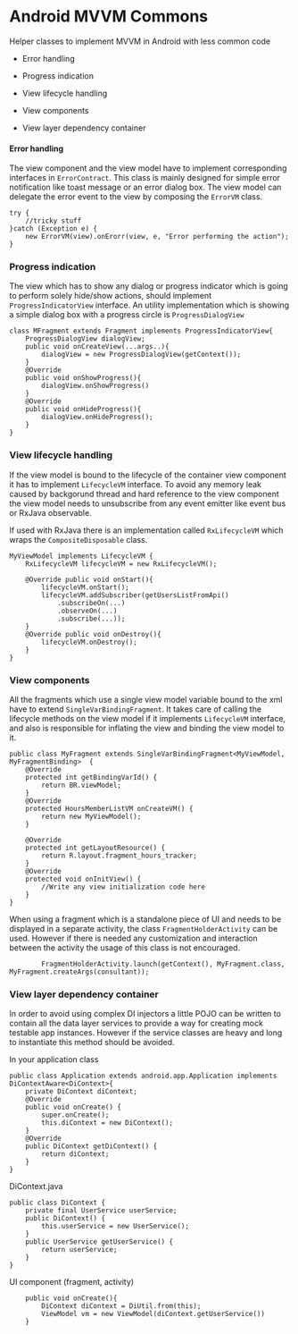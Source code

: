 # Android MVVM Commons

Helper classes to implement MVVM in Android with less common code


- Error handling

- Progress indication

- View lifecycle handling

- View components

- View layer dependency container



#### Error handling

The view component and the view model have to implement corresponding interfaces in `ErrorContract`. This class is mainly designed for simple error notification like toast message or an error dialog box. The view model can delegate the error event to the view by composing the `ErrorVM` class.

    try {
        //tricky stuff
    }catch (Exception e) {
        new ErrorVM(view).onErorr(view, e, "Error performing the action");
    }



### Progress indication

The view which has to show any dialog or progress indicator which is going to perform solely hide/show actions, should implement `ProgressIndicatorView` interface. An utility implementation which is showing a simple dialog box with a progress circle is `ProgressDialogView`

    class MFragment extends Fragment implements ProgressIndicatorView{
        ProgressDialogView dialogView;
        public void onCreateView(...args..){
            dialogView = new ProgressDialogView(getContext());
        }
        @Override
        public void onShowProgress(){
            dialogView.onShowProgress()
        }
        @Override
        public void onHideProgress(){
            dialogView.onHideProgress();
        }
    }

### View lifecycle handling
If the view model is bound to the lifecycle of the container view component it has to implement `LifecycleVM` interface. To avoid any memory leak caused by backgorund thread and hard reference to the view component the view model needs to unsubscribe from any event emitter like event bus or RxJava observable.

If used with RxJava there is an implementation called `RxLifecycleVM` which wraps the `CompositeDisposable` class.

    MyViewModel implements LifecycleVM {
        RxLifecycleVM lifecycleVM = new RxLifecycleVM();

        @Override public void onStart(){
            lifecycleVM.onStart();
            lifecycleVM.addSubscriber(getUsersListFromApi()
                .subscribeOn(...)
                .observeOn(...)
                .subscribe(...));
        }
        @Override public void onDestroy(){
            lifecycleVM.onDestroy();
        }
    }

### View components
All the fragments which use a single view model variable bound to the xml have to extend `SingleVarBindingFragment`. It takes care of calling the lifecycle methods on the view model if it implements `LifecycleVM` interface, and also is responsible for inflating the view and binding the view model to it.

    public class MyFragment extends SingleVarBindingFragment<MyViewModel, MyFragmentBinding>  {
        @Override
        protected int getBindingVarId() {
            return BR.viewModel;
        }
        @Override
        protected HoursMemberListVM onCreateVM() {
            return new MyViewModel();
        }

        @Override
        protected int getLayoutResource() {
            return R.layout.fragment_hours_tracker;
        }
        @Override
        protected void onInitView() {
            //Write any view initialization code here
        }
    }

When using a fragment which is a standalone piece of UI and needs to be displayed in a separate activity, the class `FragmentHolderActivity` can be used. However if there is needed any customization and interaction between the activity the usage of this class is not encouraged.

            FragmentHolderActivity.launch(getContext(), MyFragment.class, MyFragment.createArgs(consultant));

### View layer dependency container
In order to avoid using complex DI injectors a little POJO can be written to contain all the data layer services to provide a way for creating mock testable app instances. However if the service classes are heavy and long to instantiate this method should be avoided.

In your application class

    public class Application extends android.app.Application implements DiContextAware<DiContext>{
        private DiContext diContext;
        @Override
        public void onCreate() {
            super.onCreate();
            this.diContext = new DiContext();
        }
        @Override
        public DiContext getDiContext() {
            return diContext;
        }
    }

DiContext.java

    public class DiContext {
        private final UserService userService;
        public DiContext() {
            this.userService = new UserService();
        }
        public UserService getUserService() {
            return userService;
        }
    }

UI component (fragment, activity)

        public void onCreate(){
            DiContext diContext = DiUtil.from(this);
            ViewModel vm = new ViewModel(diContext.getUserService())
        }


